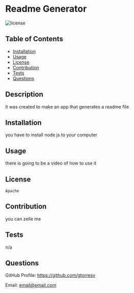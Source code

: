 # Readme Generator
![license](https://img.shields.io/badge/License-Apache-teal)
    
## Table of Contents

- [Installation](#installation)
- [Usage](#usage)
- [License](#license)
- [Contribution](#contributing)
- [Tests](#tests)
- [Questions](#questions)

## Description
 it  was created to  make an  app that generates a  readme file

## Installation
you have to install node js to your computer

## Usage
there is going to be a video of how to use it 

## License
    Apache

## Contribution
you can zelle me 

## Tests
n/a

## Questions
GitHub Profile:
https://github.com/gtorresv

Email:
email@email.com